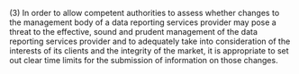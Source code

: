 (3) In order to allow competent authorities to assess whether changes to the management body of a data reporting services provider may pose a threat to the effective, sound and prudent management of the data reporting services provider and to adequately take into consideration of the interests of its clients and the integrity of the market, it is appropriate to set out clear time limits for the submission of information on those changes.